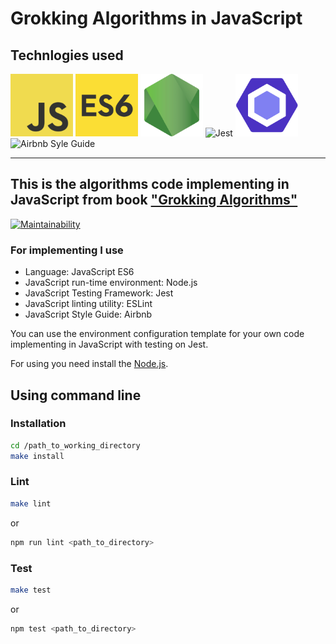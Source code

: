 # Grokking Algorithms in JavaScript

## Technlogies used

<p> 
  <img src="https://raw.githubusercontent.com/github/explore/80688e429a7d4ef2fca1e82350fe8e3517d3494d/topics/javascript/javascript.png" alt="JavaScript" title="JavaScript" width="100"/>
  <img src="https://raw.githubusercontent.com/github/explore/80688e429a7d4ef2fca1e82350fe8e3517d3494d/topics/es6/es6.png" alt="ES6" title="EcmaScript6" width="100"/>
  <img src="https://raw.githubusercontent.com/github/explore/80688e429a7d4ef2fca1e82350fe8e3517d3494d/topics/nodejs/nodejs.png" alt="Node.js" title="Node.js" width="100"/>
  <img src="https://raw.githubusercontent.com/facebook/jest/master/website/static/img/jest-readme-headline.png" alt="Jest" title="Jest" width="200"/>
  <img src="https://raw.githubusercontent.com/github/explore/80688e429a7d4ef2fca1e82350fe8e3517d3494d/topics/eslint/eslint.png" alt="ESLint" title="ESLint" width="100"/>
  <img src="https://avatars2.githubusercontent.com/u/698437?s=200&v=4" alt="Airbnb Syle Guide" title="Airbnb Syle Guide" width="100"/>
<p>

___________________________________
## This is the algorithms code implementing in JavaScript from book ["Grokking Algorithms"](https://www.manning.com/books/grokking-algorithms)

[![Maintainability](https://api.codeclimate.com/v1/badges/7f7ee592b765fe8cf68a/maintainability)](https://codeclimate.com/github/kononovit/grokking_algorithms/maintainability)

### For implementing I use
-  Language: JavaScript ES6
-  JavaScript run-time environment: Node.js
-  JavaScript Testing Framework: Jest
-  JavaScript linting utility: ESLint
-  JavaScript Style Guide: Airbnb

You can use the environment configuration template for  your own code implementing in JavaScript with testing on Jest.

For using you need install the [Node.js](https://nodejs.org/en/download/).

## Using command line
### Installation
```bash 
cd /path_to_working_directory
make install
```
### Lint
```bash
make lint
```
or
```bash
npm run lint <path_to_directory>
```
### Test
```bash
make test
```
or
```bash
npm test <path_to_directory>
```
